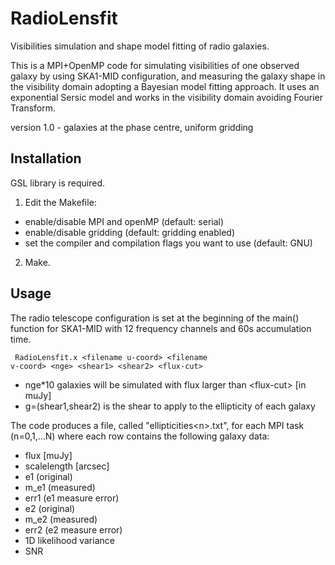 # RadioLensfit 

Visibilities simulation and shape model fitting of radio galaxies.

This is a MPI+OpenMP code for simulating visibilities of one observed galaxy by using SKA1-MID configuration, and measuring the galaxy shape in the visibility domain adopting  a Bayesian model fitting approach. It uses an exponential Sersic model and works in the visibility domain avoiding Fourier Transform.

version 1.0 - galaxies at the phase centre, uniform gridding

## Installation

GSL library is required.

1) Edit the Makefile:
- enable/disable MPI and openMP (default: serial)
- enable/disable gridding (default: gridding enabled)
- set the compiler and compilation flags you want to use (default: GNU)

2) Make.

## Usage
The radio telescope configuration is set at the beginning of the main() function for SKA1-MID with 12 frequency channels and 60s accumulation time.

<code> RadioLensfit.x \<filename u-coord\> \<filename v-coord\> \<nge\> \<shear1\> \<shear2\> \<flux-cut\> </code>

- nge*10 galaxies will be simulated with flux larger than \<flux-cut\> [in muJy]
- g=(shear1,shear2) is the shear to apply to the ellipticity of each galaxy

The code produces a file, called "ellipticities\<n\>.txt", for each MPI task (n=0,1,...N) where each row contains the following galaxy data:
>
- flux [muJy]
- scalelength [arcsec]
- e1 (original)
- m_e1 (measured) 
- err1 (e1 measure error) 
- e2 (original) 
- m_e2 (measured)
- err2 (e2 measure error)
- 1D likelihood variance
- SNR

